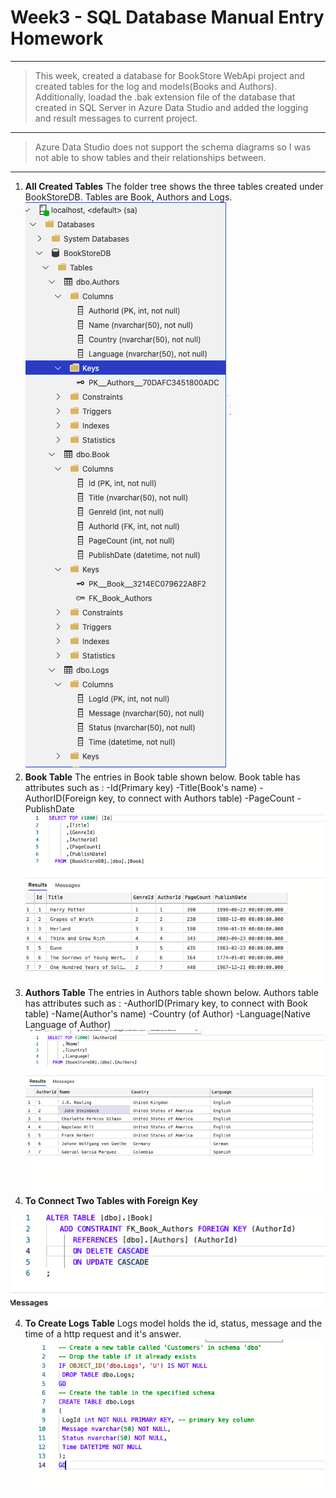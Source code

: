 # Week3 - SQL Database Manual Entry Homework
---
>This week, created a database for BookStore WebApi project and created  tables for the log and models(Books and Authors). Additionally,  loadad the .bak extension file of the database that created in SQL Server in Azure Data Studio and added the logging and  result messages to current project.
---

>Azure Data Studio does not support the schema diagrams so I was not able to show tables and their relationships between. 
---
1. **All Created Tables**
The folder tree shows the three tables created under BookStoreDB. Tables are Book, Authors and Logs.
![all tables](all.png)
2. **Book Table**
The entries in Book table shown below. Book table has attributes such as :
-Id(Primary key)
-Title(Book's name)
-AuthorID(Foreign key, to connect with Authors table)
-PageCount
-PublishDate
![book table](book.png)
2. **Authors Table**
The entries in Authors table shown below. Authors table has attributes such as :
-AuthorID(Primary key, to connect with Book table)
-Name(Author's name)
-Country (of Author)
-Language(Native Language of Author)
![authors table](authors.png)
3. **To Connect Two Tables with Foreign Key**

![connected table](pk1.png)

4. **To Create Logs Table**
Logs model holds the id, status, message and the time of a http request and it's answer.
![logs](log.png)


